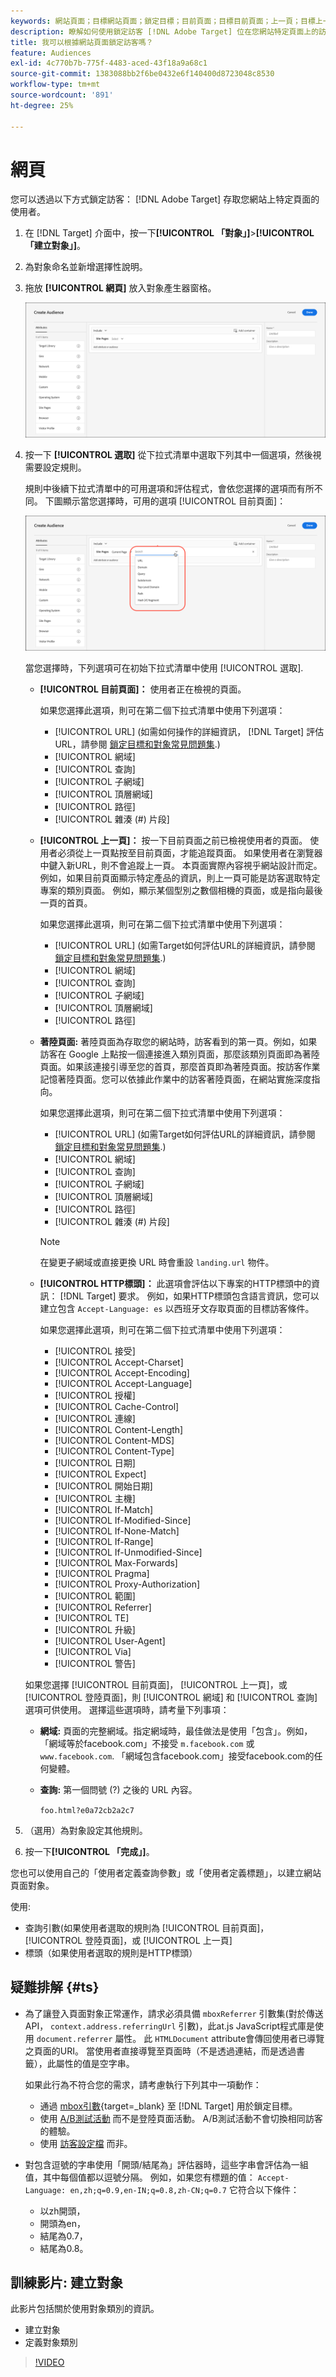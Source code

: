 ```yaml
---
keywords: 網站頁面；目標網站頁面；鎖定目標；目前頁面；目標目前頁面；上一頁；目標上一頁；登陸頁面；目標登陸頁面；http標題
description: 瞭解如何使用鎖定訪客 [!DNL Adobe Target] 位在您網站特定頁面上的訪客。
title: 我可以根據網站頁面鎖定訪客嗎？
feature: Audiences
exl-id: 4c770b7b-775f-4483-aced-43f18a9a68c1
source-git-commit: 1383088bb2f6be0432e6f140400d8723048c8530
workflow-type: tm+mt
source-wordcount: '891'
ht-degree: 25%

---
```


# 網頁

您可以透過以下方式鎖定訪客： [!DNL Adobe Target] 存取您網站上特定頁面的使用者。

1. 在 [!DNL Target] 介面中，按一下&#x200B;**[!UICONTROL 「對象」]**>**[!UICONTROL 「建立對象」]**。
1. 為對象命名並新增選擇性說明。
1. 拖放 **[!UICONTROL 網頁]** 放入對象產生器窗格。

   ![網頁受眾](assets/target_site_pages.png)

1. 按一下 **[!UICONTROL 選取]** 從下拉式清單中選取下列其中一個選項，然後視需要設定規則。

   規則中後續下拉式清單中的可用選項和評估程式，會依您選擇的選項而有所不同。 下圖顯示當您選擇時，可用的選項 [!UICONTROL 目前頁面]：

   ![目前頁面](assets/current-page.png)

   當您選擇時，下列選項可在初始下拉式清單中使用 [!UICONTROL 選取].

   * **[!UICONTROL 目前頁面]：** 使用者正在檢視的頁面。

      如果您選擇此選項，則可在第二個下拉式清單中使用下列選項：

      * [!UICONTROL URL] (如需如何操作的詳細資訊， [!DNL Target] 評估URL，請參閱 [鎖定目標和對象常見問題集](/help/main/c-target/c-troubleshooting-targets-and-audiences/troubleshooting-targets-and-audiences.md).)
      * [!UICONTROL 網域]
      * [!UICONTROL 查詢]
      * [!UICONTROL 子網域]
      * [!UICONTROL 頂層網域]
      * [!UICONTROL 路徑]
      * [!UICONTROL 雜湊 (#) 片段]
   * **[!UICONTROL 上一頁]：** 按一下目前頁面之前已檢視使用者的頁面。 使用者必須從上一頁點按至目前頁面，才能追蹤頁面。 如果使用者在瀏覽器中鍵入新URL，則不會追蹤上一頁。 本頁面實際內容視乎網站設計而定。例如，如果目前頁面顯示特定產品的資訊，則上一頁可能是訪客選取特定專案的類別頁面。 例如，顯示某個型別之數個相機的頁面，或是指向最後一頁的首頁。

      如果您選擇此選項，則可在第二個下拉式清單中使用下列選項：

      * [!UICONTROL URL] (如需Target如何評估URL的詳細資訊，請參閱 [鎖定目標和對象常見問題集](/help/main/c-target/c-troubleshooting-targets-and-audiences/troubleshooting-targets-and-audiences.md).)
      * [!UICONTROL 網域]
      * [!UICONTROL 查詢]
      * [!UICONTROL 子網域]
      * [!UICONTROL 頂層網域]
      * [!UICONTROL 路徑]
   * **著陸頁面:** 著陸頁面為存取您的網站時，訪客看到的第一頁。例如，如果訪客在 Google 上點按一個連接進入類別頁面，那麼該類別頁面即為著陸頁面。如果該連接引導至您的首頁，那麼首頁即為著陸頁面。按訪客作業記憶著陸頁面。您可以依據此作業中的訪客著陸頁面，在網站實施深度指向。

      如果您選擇此選項，則可在第二個下拉式清單中使用下列選項：

      * [!UICONTROL URL] (如需Target如何評估URL的詳細資訊，請參閱 [鎖定目標和對象常見問題集](/help/main/c-target/c-troubleshooting-targets-and-audiences/troubleshooting-targets-and-audiences.md).)
      * [!UICONTROL 網域]
      * [!UICONTROL 查詢]
      * [!UICONTROL 子網域]
      * [!UICONTROL 頂層網域]
      * [!UICONTROL 路徑]
      * [!UICONTROL 雜湊 (#) 片段]

      >[!NOTE]
      >
      >在變更子網域或直接更換 URL 時會重設 `landing.url` 物件。

   * **[!UICONTROL HTTP標頭]：** 此選項會評估以下專案的HTTP標頭中的資訊： [!DNL Target] 要求。 例如，如果HTTP標頭包含語言資訊，您可以建立包含 `Accept-Language: es` 以西班牙文存取頁面的目標訪客條件。

      如果您選擇此選項，則可在第二個下拉式清單中使用下列選項：

      * [!UICONTROL 接受]
      * [!UICONTROL Accept-Charset]
      * [!UICONTROL Accept-Encoding]
      * [!UICONTROL Accept-Language]
      * [!UICONTROL 授權]
      * [!UICONTROL Cache-Control]
      * [!UICONTROL 連線]
      * [!UICONTROL Content-Length]
      * [!UICONTROL Content-MDS]
      * [!UICONTROL Content-Type]
      * [!UICONTROL 日期]
      * [!UICONTROL Expect]
      * [!UICONTROL 開始日期]
      * [!UICONTROL 主機]
      * [!UICONTROL If-Match]
      * [!UICONTROL If-Modified-Since]
      * [!UICONTROL If-None-Match]
      * [!UICONTROL If-Range]
      * [!UICONTROL If-Unmodified-Since]
      * [!UICONTROL Max-Forwards]
      * [!UICONTROL Pragma]
      * [!UICONTROL Proxy-Authorization]
      * [!UICONTROL 範圍]
      * [!UICONTROL Referrer]
      * [!UICONTROL TE]
      * [!UICONTROL 升級]
      * [!UICONTROL User-Agent]
      * [!UICONTROL Via]
      * [!UICONTROL 警告]

   如果您選擇 [!UICONTROL 目前頁面]， [!UICONTROL 上一頁]，或 [!UICONTROL 登陸頁面]，則 [!UICONTROL 網域] 和 [!UICONTROL 查詢] 選項可供使用。 選擇這些選項時，請考量下列事項：

   * **網域:** 頁面的完整網域。指定網域時，最佳做法是使用「包含」。例如，「網域等於facebook.com」不接受 `m.facebook.com` 或 `www.facebook.com`. 「網域包含facebook.com」接受facebook.com的任何變體。
   * **查詢:** 第一個問號 (?) 之後的 URL 內容。

      `foo.html?e0a72cb2a2c7`





1. （選用）為對象設定其他規則。
1. 按一下&#x200B;**[!UICONTROL 「完成」]**。

您也可以使用自己的「使用者定義查詢參數」或「使用者定義標題」，以建立網站頁面對象。

使用:

* 查詢引數(如果使用者選取的規則為 [!UICONTROL 目前頁面]， [!UICONTROL 登陸頁面]，或 [!UICONTROL 上一頁]
* 標頭（如果使用者選取的規則是HTTP標頭）

## 疑難排解 {#ts}

* 為了讓登入頁面對象正常運作，請求必須具備 `mboxReferrer` 引數集(對於傳送API， `context.address.referringUrl` 引數)，此at.js JavaScript程式庫是使用 `document.referrer` 屬性。 此 `HTMLDocument` attribute會傳回使用者已導覽之頁面的URI。 當使用者直接導覽至頁面時（不是透過連結，而是透過書籤），此屬性的值是空字串。

   如果此行為不符合您的需求，請考慮執行下列其中一項動作：

   * 通過 [mbox引數](https://experienceleague.corp.adobe.com/docs/target-dev/developer/client-side/global-mbox/pass-parameters-to-global-mbox.html){target=_blank} 至 [!DNL Target] 用於鎖定目標。
   * 使用 [A/B測試活動](/help/main/c-activities/t-test-ab/test-ab.md) 而不是登陸頁面活動。 A/B測試活動不會切換相同訪客的體驗。
   * 使用 [訪客設定檔](/help/main/c-target/c-audiences/c-target-rules/visitor-profile.md) 而非。

* 對包含逗號的字串使用「開頭/結尾為」評估器時，這些字串會評估為一組值，其中每個值都以逗號分隔。 例如，如果您有標題的值： `Accept-Language: en,zh;q=0.9,en-IN;q=0.8,zh-CN;q=0.7` 它符合以下條件：
   * 以zh開頭，
   * 開頭為en，
   * 結尾為0.7，
   * 結尾為0.8。

## 訓練影片: 建立對象

此影片包括關於使用對象類別的資訊。

* 建立對象
* 定義對象類別

>[!VIDEO](https://video.tv.adobe.com/v/17392)
